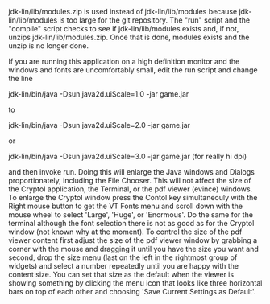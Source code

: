 jdk-lin/lib/modules.zip is used instead of jdk-lin/lib/modules because
jdk-lin/lib/modules is too large for the git repository.  The "run" script
and the "compile" script checks to see if jdk-lin/lib/modules exists and,
if not, unzips jdk-lin/lib/modules.zip.  Once that is done, modules exists
and the unzip is no longer done.

If you are running this application on a high definition monitor and the
windows and fonts are uncomfortably small, edit the run script and change
the line

   jdk-lin/bin/java -Dsun.java2d.uiScale=1.0 -jar game.jar

to

   jdk-lin/bin/java -Dsun.java2d.uiScale=2.0 -jar game.jar

or

   jdk-lin/bin/java -Dsun.java2d.uiScale=3.0 -jar game.jar (for really hi dpi)

and then invoke run.  Doing this will enlarge the Java windows and Dialogs
proportionately, including the File Chooser.  This will not affect the size
of the Cryptol application, the Terminal, or the pdf viewer (evince) windows.
To enlarge the Cryptol window press the Contol key simultaneouly with the
Right mouse button to get the VT Fonts menu and scroll down with the mouse
wheel to select 'Large', 'Huge', or 'Enormous'.  Do the same for the terminal
although the font selection there is not as good as for the Cryptol window
(not known why at the moment).  To control the size of the pdf viewer content
first adjust the size of the pdf viewer window by grabbing a corner with the
mouse and dragging it until you have the size you want and second, drop the
size menu (last on the left in the rightmost group of widgets) and select a
number repeatedly until you are happy with the content size.  You can set that
size as the default when the viewer is showing something by clicking the menu
icon that looks like three horizontal bars on top of each other and choosing
'Save Current Settings as Default'.
